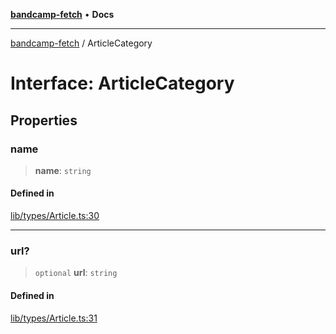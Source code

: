[**bandcamp-fetch**](../README.md) • **Docs**

***

[bandcamp-fetch](../README.md) / ArticleCategory

# Interface: ArticleCategory

## Properties

### name

> **name**: `string`

#### Defined in

[lib/types/Article.ts:30](https://github.com/patrickkfkan/bandcamp-fetch/blob/e4cb82348d4aab387354625a2433077d57362f73/src/lib/types/Article.ts#L30)

***

### url?

> `optional` **url**: `string`

#### Defined in

[lib/types/Article.ts:31](https://github.com/patrickkfkan/bandcamp-fetch/blob/e4cb82348d4aab387354625a2433077d57362f73/src/lib/types/Article.ts#L31)
